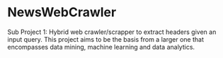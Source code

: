 # NewsWebCrawler
Sub Project 1: Hybrid web crawler/scrapper to extract headers given an input query. This project aims to be the basis from a larger one that encompasses data mining, machine learning and data analytics.
